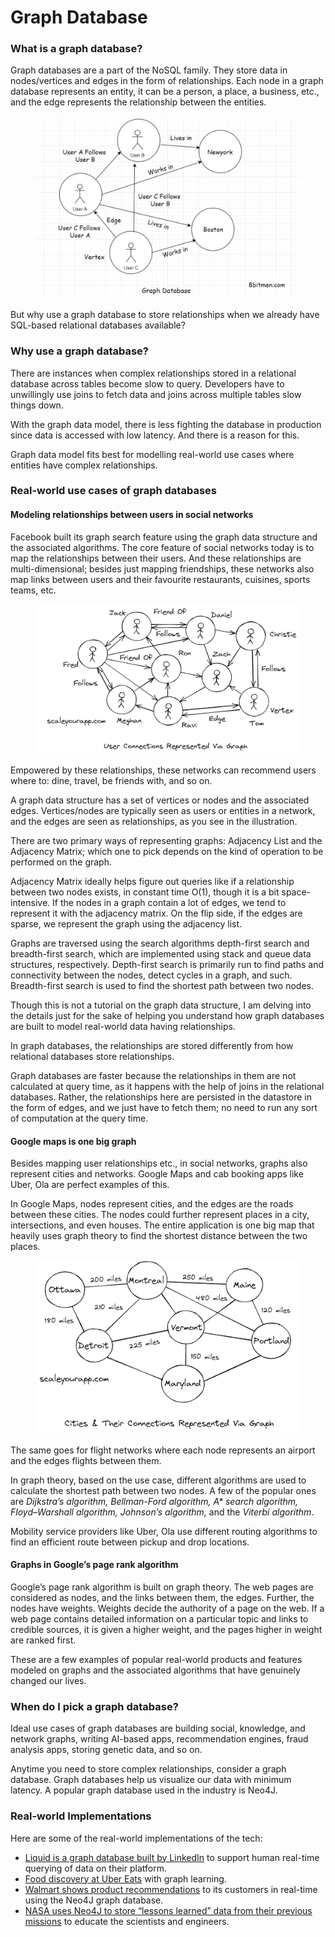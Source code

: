 # Graph Database

### What is a graph database? <a href="#what-is-a-graph-database" id="what-is-a-graph-database"></a>

Graph databases are a part of the NoSQL family. They store data in nodes/vertices and edges in the form of relationships. Each node in a graph database represents an entity, it can be a person, a place, a business, etc., and the edge represents the relationship between the entities.

<figure><img src="../../.gitbook/assets/Screenshot 2023-08-21 at 4.29.48 AM (3).png" alt=""><figcaption></figcaption></figure>

But why use a graph database to store relationships when we already have SQL-based relational databases available?

### Why use a graph database? <a href="#why-use-a-graph-database" id="why-use-a-graph-database"></a>

There are instances when complex relationships stored in a relational database across tables become slow to query. Developers have to unwillingly use joins to fetch data and joins across multiple tables slow things down.

With the graph data model, there is less fighting the database in production since data is accessed with low latency. And there is a reason for this.

Graph data model fits best for modelling real-world use cases where entities have complex relationships.

### Real-world use cases of graph databases <a href="#real-world-use-cases-of-graph-databases" id="real-world-use-cases-of-graph-databases"></a>

#### Modeling relationships between users in social networks <a href="#modeling-relationships-between-users-in-social-networks" id="modeling-relationships-between-users-in-social-networks"></a>

Facebook built its graph search feature using the graph data structure and the associated algorithms. The core feature of social networks today is to map the relationships between their users. And these relationships are multi-dimensional; besides just mapping friendships, these networks also map links between users and their favourite restaurants, cuisines, sports teams, etc.

<figure><img src="../../.gitbook/assets/Screenshot 2023-08-21 at 4.30.08 AM (2).png" alt=""><figcaption></figcaption></figure>

Empowered by these relationships, these networks can recommend users where to: dine, travel, be friends with, and so on.

A graph data structure has a set of vertices or nodes and the associated edges. Vertices/nodes are typically seen as users or entities in a network, and the edges are seen as relationships, as you see in the illustration.

There are two primary ways of representing graphs: Adjacency List and the Adjacency Matrix; which one to pick depends on the kind of operation to be performed on the graph.

Adjacency Matrix ideally helps figure out queries like if a relationship between two nodes exists, in constant time O(1), though it is a bit space-intensive. If the nodes in a graph contain a lot of edges, we tend to represent it with the adjacency matrix. On the flip side, if the edges are sparse, we represent the graph using the adjacency list.

Graphs are traversed using the search algorithms depth-first search and breadth-first search, which are implemented using stack and queue data structures, respectively. Depth-first search is primarily run to find paths and connectivity between the nodes, detect cycles in a graph, and such. Breadth-first search is used to find the shortest path between two nodes.

Though this is not a tutorial on the graph data structure, I am delving into the details just for the sake of helping you understand how graph databases are built to model real-world data having relationships.

In graph databases, the relationships are stored differently from how relational databases store relationships.

Graph databases are faster because the relationships in them are not calculated at query time, as it happens with the help of joins in the relational databases. Rather, the relationships here are persisted in the datastore in the form of edges, and we just have to fetch them; no need to run any sort of computation at the query time.

#### Google maps is one big graph <a href="#google-maps-is-one-big-graph" id="google-maps-is-one-big-graph"></a>

Besides mapping user relationships etc., in social networks, graphs also represent cities and networks. Google Maps and cab booking apps like Uber, Ola are perfect examples of this.

In Google Maps, nodes represent cities, and the edges are the roads between these cities. The nodes could further represent places in a city, intersections, and even houses. The entire application is one big map that heavily uses graph theory to find the shortest distance between the two places.

<figure><img src="../../.gitbook/assets/Screenshot 2023-08-21 at 4.30.34 AM (1).png" alt=""><figcaption></figcaption></figure>

The same goes for flight networks where each node represents an airport and the edges flights between them.

In graph theory, based on the use case, different algorithms are used to calculate the shortest path between two nodes. A few of the popular ones are _Dijkstra’s algorithm, Bellman-Ford algorithm, A\* search algorithm, Floyd–Warshall algorithm, Johnson’s algorithm,_ and the _Viterbi algorithm_.

Mobility service providers like Uber, Ola use different routing algorithms to find an efficient route between pickup and drop locations.

#### Graphs in Google’s page rank algorithm <a href="#graphs-in-googles-page-rank-algorithm" id="graphs-in-googles-page-rank-algorithm"></a>

Google’s page rank algorithm is built on graph theory. The web pages are considered as nodes, and the links between them, the edges. Further, the nodes have weights. Weights decide the authority of a page on the web. If a web page contains detailed information on a particular topic and links to credible sources, it is given a higher weight, and the pages higher in weight are ranked first.

These are a few examples of popular real-world products and features modeled on graphs and the associated algorithms that have genuinely changed our lives.

### When do I pick a graph database? <a href="#when-do-i-pick-a-graph-database" id="when-do-i-pick-a-graph-database"></a>

Ideal use cases of graph databases are building social, knowledge, and network graphs, writing AI-based apps, recommendation engines, fraud analysis apps, storing genetic data, and so on.

Anytime you need to store complex relationships, consider a graph database. Graph databases help us visualize our data with minimum latency. A popular graph database used in the industry is Neo4J.

### Real-world Implementations <a href="#real-world-implementations" id="real-world-implementations"></a>

Here are some of the real-world implementations of the tech:

* [Liquid is a graph database built by LinkedIn](https://engineering.linkedin.com/blog/2020/liquid-the-soul-of-a-new-graph-database-part-1) to support human real-time querying of data on their platform.
* [Food discovery at Uber Eats](https://www.uber.com/en-IN/blog/uber-eats-graph-learning/) with graph learning.
* [Walmart shows product recommendations](https://neo4j.com/blog/walmart-neo4j-competitive-advantage/) to its customers in real-time using the Neo4J graph database.
* [NASA uses Neo4J to store “lessons learned” data from their previous missions](https://neo4j.com/blog/david-meza-chief-knowledge-architect-nasa/) to educate the scientists and engineers.
